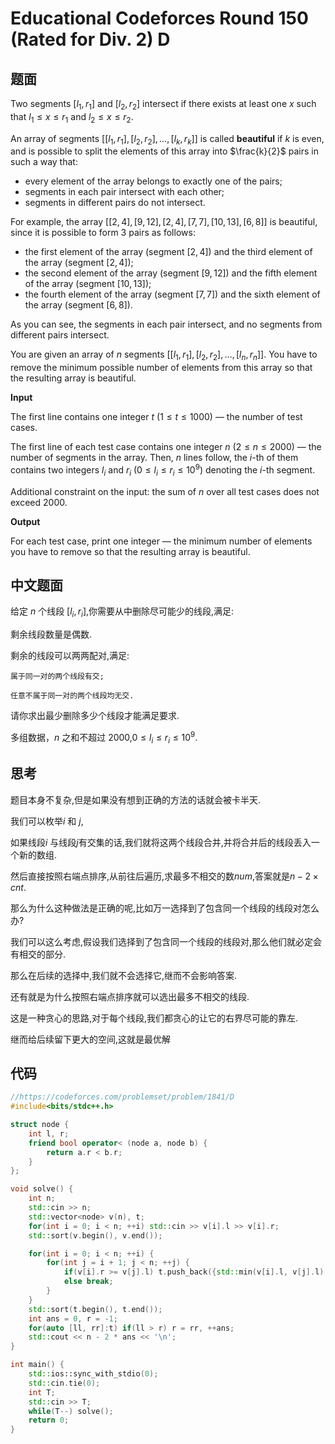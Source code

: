 # Educational Codeforces Round 150 (Rated for Div. 2) D

## 题面

Two segments $[l_1, r_1]$ and $[l_2, r_2]$ intersect if there exists at least one $x$ such that $l_1 \le x \le r_1$ and $l_2 \le x \le r_2$.

An array of segments $[[l_1, r_1], [l_2, r_2], \dots, [l_k, r_k]]$ is called **beautiful** if $k$ is even, and is possible to split the elements of this array into $\frac{k}{2}$ pairs in such a way that:

-   every element of the array belongs to exactly one of the pairs;
-   segments in each pair intersect with each other;
-   segments in different pairs do not intersect.

For example, the array $[[2, 4], [9, 12], [2, 4], [7, 7], [10, 13], [6, 8]]$ is beautiful, since it is possible to form $3$ pairs as follows:

-   the first element of the array (segment $[2, 4]$) and the third element of the array (segment $[2, 4]$);
-   the second element of the array (segment $[9, 12]$) and the fifth element of the array (segment $[10, 13]$);
-   the fourth element of the array (segment $[7, 7]$) and the sixth element of the array (segment $[6, 8]$).

As you can see, the segments in each pair intersect, and no segments from different pairs intersect.

You are given an array of $n$ segments $[[l_1, r_1], [l_2, r_2], \dots, [l_n, r_n]]$. You have to remove the minimum possible number of elements from this array so that the resulting array is beautiful.

**Input**

The first line contains one integer $t$ ($1 \le t \le 1000$) — the number of test cases.

The first line of each test case contains one integer $n$ ($2 \le n \le 2000$) — the number of segments in the array. Then, $n$ lines follow, the $i$\-th of them contains two integers $l_i$ and $r_i$ ($0 \le l_i \le r_i \le 10^9$) denoting the $i$\-th segment.

Additional constraint on the input: the sum of $n$ over all test cases does not exceed $2000$.

**Output**

For each test case, print one integer — the minimum number of elements you have to remove so that the resulting array is beautiful.

## 中文题面

给定 $n$ 个线段 $[l_i, r_i]$,你需要从中删除尽可能少的线段,满足:

剩余线段数量是偶数.

剩余的线段可以两两配对,满足:

    属于同一对的两个线段有交;

    任意不属于同一对的两个线段均无交.

请你求出最少删除多少个线段才能满足要求.

多组数据，$n$ 之和不超过 $2000$,$0 \leq l_i \leq r_i \leq 10^9$.

## 思考

题目本身不复杂,但是如果没有想到正确的方法的话就会被卡半天.

我们可以枚举$i$ 和 $j$,

如果线段$i$ 与线段$j$有交集的话,我们就将这两个线段合并,并将合并后的线段丢入一个新的数组.

然后直接按照右端点排序,从前往后遍历,求最多不相交的数$num$,答案就是$n - 2 \times cnt$.

那么为什么这种做法是正确的呢,比如万一选择到了包含同一个线段的线段对怎么办?

我们可以这么考虑,假设我们选择到了包含同一个线段的线段对,那么他们就必定会有相交的部分.

那么在后续的选择中,我们就不会选择它,继而不会影响答案.

还有就是为什么按照右端点排序就可以选出最多不相交的线段.

这是一种贪心的思路,对于每个线段,我们都贪心的让它的右界尽可能的靠左.

继而给后续留下更大的空间,这就是最优解

## 代码

```c++
//https://codeforces.com/problemset/problem/1841/D
#include<bits/stdc++.h>

struct node {
    int l, r;
    friend bool operator< (node a, node b) {
        return a.r < b.r;
    }
};

void solve() {
    int n;
    std::cin >> n;
    std::vector<node> v(n), t;
    for(int i = 0; i < n; ++i) std::cin >> v[i].l >> v[i].r;
    std::sort(v.begin(), v.end());

    for(int i = 0; i < n; ++i) {
        for(int j = i + 1; j < n; ++j) {
            if(v[i].r >= v[j].l) t.push_back({std::min(v[i].l, v[j].l), v[j].r});
            else break;
        }
    }
    std::sort(t.begin(), t.end());
    int ans = 0, r = -1;
    for(auto [ll, rr]:t) if(ll > r) r = rr, ++ans;
    std::cout << n - 2 * ans << '\n';
}

int main() {
    std::ios::sync_with_stdio(0);
    std::cin.tie(0);
    int T;
    std::cin >> T;
    while(T--) solve();
    return 0;
}
```